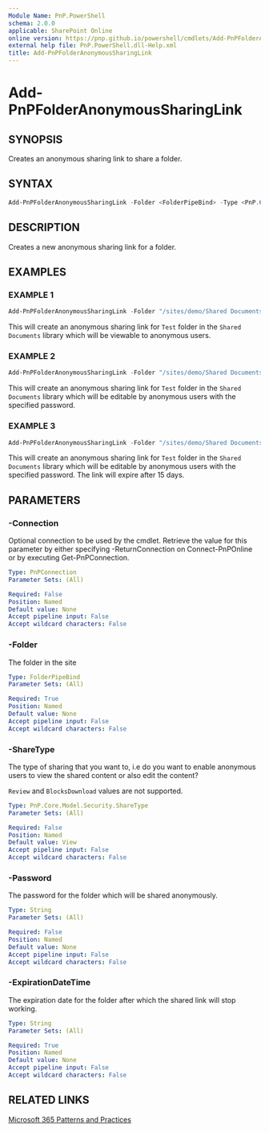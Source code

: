```yaml
---
Module Name: PnP.PowerShell
schema: 2.0.0
applicable: SharePoint Online
online version: https://pnp.github.io/powershell/cmdlets/Add-PnPFolderAnonymousSharingLink.html
external help file: PnP.PowerShell.dll-Help.xml
title: Add-PnPFolderAnonymousSharingLink
---
```

  
# Add-PnPFolderAnonymousSharingLink

## SYNOPSIS
Creates an anonymous sharing link to share a folder.

## SYNTAX

```powershell
Add-PnPFolderAnonymousSharingLink -Folder <FolderPipeBind> -Type <PnP.Core.Model.Security.ShareType> -Password <String> -ExpirationDateTime <DateTime> [-Connection <PnPConnection>] 
```

## DESCRIPTION

Creates a new anonymous sharing link for a folder.

## EXAMPLES

### EXAMPLE 1
```powershell
Add-PnPFolderAnonymousSharingLink -Folder "/sites/demo/Shared Documents/Test"
```

This will create an anonymous sharing link for `Test` folder in the `Shared Documents` library which will be viewable to anonymous users.

### EXAMPLE 2
```powershell
Add-PnPFolderAnonymousSharingLink -Folder "/sites/demo/Shared Documents/Test" -Type Edit -Password "PnPRocks!"
```

This will create an anonymous sharing link for `Test` folder in the `Shared Documents` library which will be editable by anonymous users with the specified password.

### EXAMPLE 3
```powershell
Add-PnPFolderAnonymousSharingLink -Folder "/sites/demo/Shared Documents/Test" -Type Edit -Password "PnPRocks!" -ExpirationDateTime (Get-Date).AddDays(15)
```

This will create an anonymous sharing link for `Test` folder in the `Shared Documents` library which will be editable by anonymous users with the specified password. The link will expire after 15 days.

## PARAMETERS

### -Connection
Optional connection to be used by the cmdlet. Retrieve the value for this parameter by either specifying -ReturnConnection on Connect-PnPOnline or by executing Get-PnPConnection.

```yaml
Type: PnPConnection
Parameter Sets: (All)

Required: False
Position: Named
Default value: None
Accept pipeline input: False
Accept wildcard characters: False
```

### -Folder
The folder in the site

```yaml
Type: FolderPipeBind
Parameter Sets: (All)

Required: True
Position: Named
Default value: None
Accept pipeline input: False
Accept wildcard characters: False
```

### -ShareType
The type of sharing that you want to, i.e do you want to enable anonymous users to view the shared content or also edit the content?

`Review` and `BlocksDownload` values are not supported.

```yaml
Type: PnP.Core.Model.Security.ShareType
Parameter Sets: (All)

Required: False
Position: Named
Default value: View
Accept pipeline input: False
Accept wildcard characters: False
```

### -Password
The password for the folder which will be shared anonymously.

```yaml
Type: String
Parameter Sets: (All)

Required: False
Position: Named
Default value: None
Accept pipeline input: False
Accept wildcard characters: False
```

### -ExpirationDateTime
The expiration date for the folder after which the shared link will stop working.

```yaml
Type: String
Parameter Sets: (All)

Required: True
Position: Named
Default value: None
Accept pipeline input: False
Accept wildcard characters: False
```

## RELATED LINKS

[Microsoft 365 Patterns and Practices](https://aka.ms/m365pnp)
